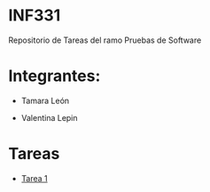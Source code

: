# INF331

Repositorio de Tareas del ramo Pruebas de Software

# Integrantes:

- Tamara León

- Valentina Lepin

# Tareas

- [Tarea 1](https://github.com/vlepin/INF331/tree/Tarea_1)

